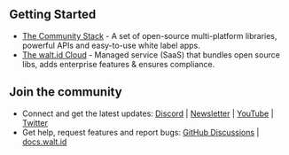 
## Getting Started

- [The Community Stack](https://github.com/walt-id/waltid-identity) - A set of open-source multi-platform libraries, powerful APIs and easy-to-use white label apps.
- [The walt.id Cloud](https://walt.id/waitlist) - Managed service (SaaS) that bundles open source libs, adds enterprise features & ensures compliance.


## Join the community

* Connect and get the latest updates: <a href="https://discord.gg/AW8AgqJthZ">Discord</a> | <a href="https://walt.id/newsletter">Newsletter</a> | <a href="https://www.youtube.com/channel/UCXfOzrv3PIvmur_CmwwmdLA">YouTube</a> | <a href="https://mobile.twitter.com/walt_id" target="_blank">Twitter</a>
* Get help, request features and report bugs: <a href="https://github.com/walt-id/.github/discussions" target="_blank">GitHub Discussions</a> | <a href="https://docs.walt.id" target="_blank">docs.walt.id</a>

